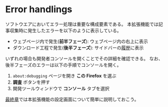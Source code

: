 # Error handlings

ソフトウエアにおいてエラー処理は重要な構成要素である。
本拡張機能では記事収集時に発生したエラーを以下のように表示している。

- ウェブページ内で発生(**前半フェーズ**):
  ウェブページ内の右上に表示
- ダウンロード工程で発生(**後半フェーズ**):
  サイドバーの[履歴](./Usage.md#sidebar)に表示

いずれの場合も開発者コンソールを開くことでその詳細を確認できる。
なお、後半フェーズのエラーは以下の手順でコンソールを開く。

1. `about:debugging` ページを開き **この Firefox** を選ぶ
2. **調査** ボタンを押す
3. 開発ツールウィンドウで **コンソール** タブを選択

[最終章](./Preferences.md)では本拡張機能の設定画面について簡単に説明しておこう。
